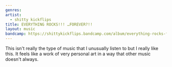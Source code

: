 ```yaml
---
genres: 
artist:
  - shitty kickflips
title: EVERYTHING ROCKS!!! …FOREVER?!!
layout: music
bandcamp: https://shittykickflips.bandcamp.com/album/everything-rocks-forever
---
```

This isn't really the type of music that I unusually listen to but I really like this. It feels like a work of very personal art in a way that other music doesn't always.